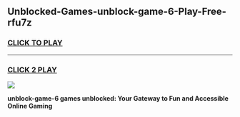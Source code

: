 
## Unblocked-Games-unblock-game-6-Play-Free-rfu7z
<h3>
<a href="https://premium76.site?title=unblock-game-6&ref=18A1">CLICK TO PLAY</a></h3>
<hr>

<h3>
<a href="https://premium76.site?title=unblock-game-6&ref=18A1">CLICK 2 PLAY</a>
  
</h3>

<a href="https://premium76.site?title=unblock-game-6&ref=18A1"><img src="https://clearcache.store/games.png"></a>


**unblock-game-6 games unblocked: Your Gateway to Fun and Accessible Online Gaming**
